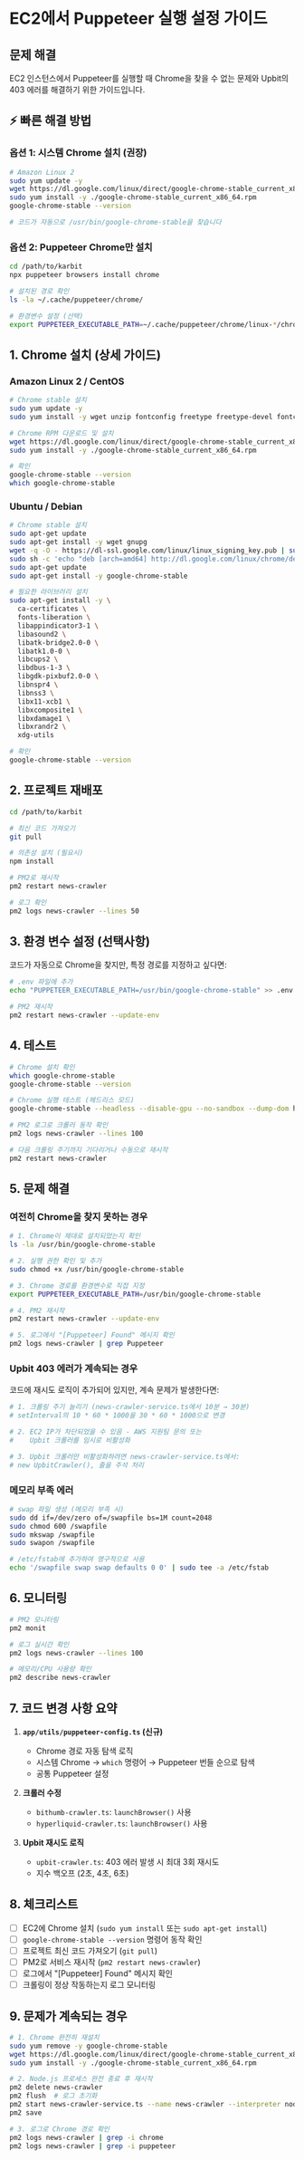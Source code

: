 # EC2에서 Puppeteer 실행 설정 가이드

## 문제 해결

EC2 인스턴스에서 Puppeteer를 실행할 때 Chrome을 찾을 수 없는 문제와 Upbit의 403 에러를 해결하기 위한 가이드입니다.

## ⚡ 빠른 해결 방법

### 옵션 1: 시스템 Chrome 설치 (권장)

```bash
# Amazon Linux 2
sudo yum update -y
wget https://dl.google.com/linux/direct/google-chrome-stable_current_x86_64.rpm
sudo yum install -y ./google-chrome-stable_current_x86_64.rpm
google-chrome-stable --version

# 코드가 자동으로 /usr/bin/google-chrome-stable을 찾습니다
```

### 옵션 2: Puppeteer Chrome만 설치

```bash
cd /path/to/karbit
npx puppeteer browsers install chrome

# 설치된 경로 확인
ls -la ~/.cache/puppeteer/chrome/

# 환경변수 설정 (선택)
export PUPPETEER_EXECUTABLE_PATH=~/.cache/puppeteer/chrome/linux-*/chrome-linux64/chrome
```

## 1. Chrome 설치 (상세 가이드)

### Amazon Linux 2 / CentOS

```bash
# Chrome stable 설치
sudo yum update -y
sudo yum install -y wget unzip fontconfig freetype freetype-devel fontconfig-devel libstdc++

# Chrome RPM 다운로드 및 설치
wget https://dl.google.com/linux/direct/google-chrome-stable_current_x86_64.rpm
sudo yum install -y ./google-chrome-stable_current_x86_64.rpm

# 확인
google-chrome-stable --version
which google-chrome-stable
```

### Ubuntu / Debian

```bash
# Chrome stable 설치
sudo apt-get update
sudo apt-get install -y wget gnupg
wget -q -O - https://dl-ssl.google.com/linux/linux_signing_key.pub | sudo apt-key add -
sudo sh -c 'echo "deb [arch=amd64] http://dl.google.com/linux/chrome/deb/ stable main" >> /etc/apt/sources.list.d/google.list'
sudo apt-get update
sudo apt-get install -y google-chrome-stable

# 필요한 라이브러리 설치
sudo apt-get install -y \
  ca-certificates \
  fonts-liberation \
  libappindicator3-1 \
  libasound2 \
  libatk-bridge2.0-0 \
  libatk1.0-0 \
  libcups2 \
  libdbus-1-3 \
  libgdk-pixbuf2.0-0 \
  libnspr4 \
  libnss3 \
  libx11-xcb1 \
  libxcomposite1 \
  libxdamage1 \
  libxrandr2 \
  xdg-utils

# 확인
google-chrome-stable --version
```

## 2. 프로젝트 재배포

```bash
cd /path/to/karbit

# 최신 코드 가져오기
git pull

# 의존성 설치 (필요시)
npm install

# PM2로 재시작
pm2 restart news-crawler

# 로그 확인
pm2 logs news-crawler --lines 50
```

## 3. 환경 변수 설정 (선택사항)

코드가 자동으로 Chrome을 찾지만, 특정 경로를 지정하고 싶다면:

```bash
# .env 파일에 추가
echo "PUPPETEER_EXECUTABLE_PATH=/usr/bin/google-chrome-stable" >> .env

# PM2 재시작
pm2 restart news-crawler --update-env
```

## 4. 테스트

```bash
# Chrome 설치 확인
which google-chrome-stable
google-chrome-stable --version

# Chrome 실행 테스트 (헤드리스 모드)
google-chrome-stable --headless --disable-gpu --no-sandbox --dump-dom https://www.google.com

# PM2 로그로 크롤러 동작 확인
pm2 logs news-crawler --lines 100

# 다음 크롤링 주기까지 기다리거나 수동으로 재시작
pm2 restart news-crawler
```

## 5. 문제 해결

### 여전히 Chrome을 찾지 못하는 경우

```bash
# 1. Chrome이 제대로 설치되었는지 확인
ls -la /usr/bin/google-chrome-stable

# 2. 실행 권한 확인 및 추가
sudo chmod +x /usr/bin/google-chrome-stable

# 3. Chrome 경로를 환경변수로 직접 지정
export PUPPETEER_EXECUTABLE_PATH=/usr/bin/google-chrome-stable

# 4. PM2 재시작
pm2 restart news-crawler --update-env

# 5. 로그에서 "[Puppeteer] Found" 메시지 확인
pm2 logs news-crawler | grep Puppeteer
```

### Upbit 403 에러가 계속되는 경우

코드에 재시도 로직이 추가되어 있지만, 계속 문제가 발생한다면:

```bash
# 1. 크롤링 주기 늘리기 (news-crawler-service.ts에서 10분 → 30분)
# setInterval의 10 * 60 * 1000을 30 * 60 * 1000으로 변경

# 2. EC2 IP가 차단되었을 수 있음 - AWS 지원팀 문의 또는
#    Upbit 크롤러를 임시로 비활성화

# 3. Upbit 크롤러만 비활성화하려면 news-crawler-service.ts에서:
# new UpbitCrawler(), 줄을 주석 처리
```

### 메모리 부족 에러

```bash
# swap 파일 생성 (메모리 부족 시)
sudo dd if=/dev/zero of=/swapfile bs=1M count=2048
sudo chmod 600 /swapfile
sudo mkswap /swapfile
sudo swapon /swapfile

# /etc/fstab에 추가하여 영구적으로 사용
echo '/swapfile swap swap defaults 0 0' | sudo tee -a /etc/fstab
```

## 6. 모니터링

```bash
# PM2 모니터링
pm2 monit

# 로그 실시간 확인
pm2 logs news-crawler --lines 100

# 메모리/CPU 사용량 확인
pm2 describe news-crawler
```

## 7. 코드 변경 사항 요약

1. **`app/utils/puppeteer-config.ts` (신규)**
   - Chrome 경로 자동 탐색 로직
   - 시스템 Chrome → `which` 명령어 → Puppeteer 번들 순으로 탐색
   - 공통 Puppeteer 설정

2. **크롤러 수정**
   - `bithumb-crawler.ts`: `launchBrowser()` 사용
   - `hyperliquid-crawler.ts`: `launchBrowser()` 사용
3. **Upbit 재시도 로직**
   - `upbit-crawler.ts`: 403 에러 발생 시 최대 3회 재시도
   - 지수 백오프 (2초, 4초, 6초)

## 8. 체크리스트

- [ ] EC2에 Chrome 설치 (`sudo yum install` 또는 `sudo apt-get install`)
- [ ] `google-chrome-stable --version` 명령어 동작 확인
- [ ] 프로젝트 최신 코드 가져오기 (`git pull`)
- [ ] PM2로 서비스 재시작 (`pm2 restart news-crawler`)
- [ ] 로그에서 "[Puppeteer] Found" 메시지 확인
- [ ] 크롤링이 정상 작동하는지 로그 모니터링

## 9. 문제가 계속되는 경우

```bash
# 1. Chrome 완전히 재설치
sudo yum remove -y google-chrome-stable
wget https://dl.google.com/linux/direct/google-chrome-stable_current_x86_64.rpm
sudo yum install -y ./google-chrome-stable_current_x86_64.rpm

# 2. Node.js 프로세스 완전 종료 후 재시작
pm2 delete news-crawler
pm2 flush  # 로그 초기화
pm2 start news-crawler-service.ts --name news-crawler --interpreter node --interpreter-args "--loader tsx"
pm2 save

# 3. 로그로 Chrome 경로 확인
pm2 logs news-crawler | grep -i chrome
pm2 logs news-crawler | grep -i puppeteer
```
